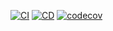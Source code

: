 [![CI](https://github.com/EladHeller/github-actions-workshop/actions/workflows/CI.yml/badge.svg)](https://github.com/EladHeller/github-actions-workshop/actions/workflows/CI.yml)
[![CD](https://github.com/EladHeller/github-actions-workshop/actions/workflows/CD.yml/badge.svg)](https://github.com/EladHeller/github-actions-workshop/actions/workflows/CD.yml)
[![codecov](https://codecov.io/gh/EladHeller/github-actions-workshop/branch/master/graph/badge.svg)](https://codecov.io/gh/EladHeller/github-actions-workshop)